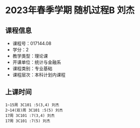 # 2023年春季学期 随机过程B 刘杰






## 课程信息

- 课程号：017144.08
- 学分：2
- 教学类型：理论课
- 开课单位：统计与金融系
- 课程类别：专业基础
- 课程层次：本科计划内课程

## 上课时间

```
1~15周 3C101 :5(3,4) 刘杰
2~14(双)周 3C101 :5(5) 刘杰
17周 3C101 :7(3,4) 刘杰
17周 3C101 :7(5) 刘杰
```

